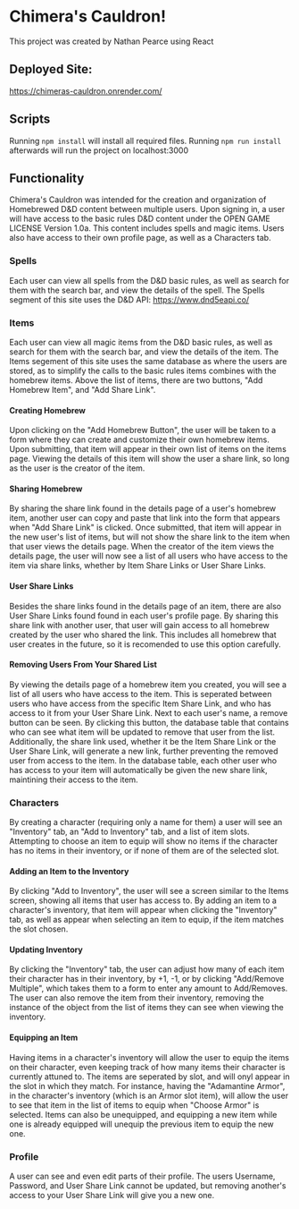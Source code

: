 # Chimera's Cauldron!

This project was created by Nathan Pearce using React

## Deployed Site:
https://chimeras-cauldron.onrender.com/

## Scripts

Running `npm install` will install all required files. Running `npm run install` afterwards will run the project on localhost:3000

## Functionality

Chimera's Cauldron was intended for the creation and organization of Homebrewed D&D content between multiple users.
Upon signing in, a user will have access to the basic rules D&D content under the OPEN GAME LICENSE Version 1.0a. This content includes spells and magic items.
Users also have access to their own profile page, as well as a Characters tab.

### Spells

Each user can view all spells from the D&D basic rules, as well as search for them with the search bar, and view the details of the spell.
The Spells segment of this site uses the D&D API: https://www.dnd5eapi.co/

### Items

Each user can view all magic items from the D&D basic rules, as well as search for them with the search bar, and view the details of the item.
The Items segement of this site uses the same database as where the users are stored, as to simplify the calls to the basic rules items combines with the homebrew items.
Above the list of items, there are two buttons, "Add Homebrew Item", and "Add Share Link".

#### Creating Homebrew

Upon clicking on the "Add Homebrew Button", the user will be taken to a form where they can create and customize their own homebrew items. Upon submitting, that item will appear in their own list of items on the items page. Viewing the details of this item will show the user a share link, so long as the user is the creator of the item.

#### Sharing Homebrew

By sharing the share link found in the details page of a user's homebrew item, another user can copy and paste that link into the form that appears when "Add Share Link" is clicked. Once submitted, that item will appear in the new user's list of items, but will not show the share link to the item when that user views the details page.
When the creator of the item views the details page, the user will now see a list of all users who have access to the item via share links, whether by Item Share Links or User Share Links. 

#### User Share Links

Besides the share links found in the details page of an item, there are also User Share Links found found in each user's profile page. By sharing this share link with another user, that user will gain access to all homebrew created by the user who shared the link. This includes all homebrew that user creates in the future, so it is recomended to use this option carefully.

#### Removing Users From Your Shared List

By viewing the details page of a homebrew item you created, you will see a list of all users who have access to the item. This is seperated between users who have access from the specific Item Share Link, and who has access to it from your User Share Link. Next to each user's name, a remove button can be seen. By clicking this button, the database table that contains who can see what item will be updated to remove that user from the list. Additionally, the share link used, whether it be the Item Share Link or the User Share Link, will generate a new link, further preventing the removed user from access to the item. In the database table, each other user who has access to your item will automatically be given the new share link, maintining their access to the item.

### Characters

By creating a character (requiring only a name for them) a user will see an "Inventory" tab, an "Add to Inventory" tab, and a list of item slots. Attempting to choose an item to equip will show no items if the character has no items in their inventory, or if none of them are of the selected slot.

#### Adding an Item to the Inventory

By clicking "Add to Inventory", the user will see a screen similar to the Items screen, showing all items that user has access to. By adding an item to a character's inventory, that item will appear when clicking the "Inventory" tab, as well as appear when selecting an item to equip, if the item matches the slot chosen.

#### Updating Inventory

By clicking the "Inventory" tab, the user can adjust how many of each item their character has in their inventory, by +1, -1, or by clicking "Add/Remove Multiple", which takes them to a form to enter any amount to Add/Removes. The user can also remove the item from their inventory, removing the instance of the object from the list of items they can see when viewing the inventory.

#### Equipping an Item

Having items in a character's inventory will allow the user to equip the items on their character, even keeping track of how many items their character is currently attuned to. The items are seperated by slot, and will onyl appear in the slot in which they match. For instance, having the "Adamantine Armor", in the character's inventory (which is an Armor slot item), will allow the user to see that item in the list of items to equip when "Choose Armor" is selected.
Items can also be unequipped, and equipping a new item while one is already equipped will unequip the previous item to equip the new one.

### Profile

A user can see and even edit parts of their profile. The users Username, Password, and User Share Link cannot be updated, but removing another's access to your User Share Link will give you a new one.
